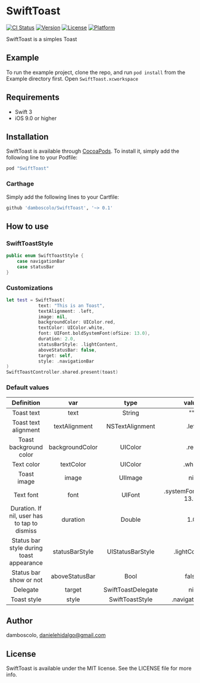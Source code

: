 # SwiftToast

[![CI Status](http://img.shields.io/travis/damboscolo/SwiftToast.svg?style=flat)](https://travis-ci.org/damboscolo/SwiftToast)
[![Version](https://img.shields.io/cocoapods/v/SwiftToast.svg?style=flat)](http://cocoapods.org/pods/SwiftToast)
[![License](https://img.shields.io/cocoapods/l/SwiftToast.svg?style=flat)](http://cocoapods.org/pods/SwiftToast)
[![Platform](https://img.shields.io/cocoapods/p/SwiftToast.svg?style=flat)](http://cocoapods.org/pods/SwiftToast)

SwiftToast is a simples Toast

## Example

To run the example project, clone the repo, and run `pod install` from the Example directory first. Open `SwiftToast.xcworkspace`

## Requirements

* Swift 3
* iOS 9.0 or higher

## Installation

SwiftToast is available through [CocoaPods](http://cocoapods.org). To install
it, simply add the following line to your Podfile:

```ruby
pod "SwiftToast"
```

### Carthage
Simply add the following lines to your Cartfile:

```ruby
github 'damboscolo/SwiftToast', '~> 0.1'
```

## How to use


###  SwiftToastStyle

```swift
public enum SwiftToastStyle {
    case navigationBar
    case statusBar
}
```

### Customizations

```swift
let test = SwiftToast(
            text: "This is an Toast",
            textAlignment: .left,
            image: nil,
            backgroundColor: UIColor.red,
            textColor: UIColor.white,
            font: UIFont.boldSystemFont(ofSize: 13.0),
            duration: 2.0,
            statusBarStyle: .lightContent,
            aboveStatusBar: false,
            target: self,
            style: .navigationBar
)
SwiftToastController.shared.present(toast)
```

### Default values

|                  Definition                  |       var       |        type        |           value           |
|:--------------------------------------------:|:---------------:|:------------------:|:-------------------------:|
|                  Toast text                  |       text      |       String       |             ""            |
|             Toast text alignment             |  textAlignment  |   NSTextAlignment  |           .left           |
|            Toast background color            | backgroundColor |       UIColor      |            .red           |
|                  Text color                  |    textColor    |       UIColor      |           .white          |
|                  Toast image                 |      image      |       UIImage      |            nil            |
|                   Text font                  |       font      |       UIFont       | .systemFont(ofSize: 13.0) |
| Duration. If nil, user has to tap to dismiss |     duration    |       Double       |            1.0            |
|   Status bar style during toast appearance   |  statusBarStyle |  UIStatusBarStyle  |       .lightContent       |
|            Status bar show or not            |  aboveStatusBar |        Bool        |           false           |
|                   Delegate                   |      target     | SwiftToastDelegate |            nil            |
|                  Toast style                 |      style      |   SwiftToastStyle  |       .navigationBar      |



## Author

damboscolo, danielehidalgo@gmail.com

## License

SwiftToast is available under the MIT license. See the LICENSE file for more info.
